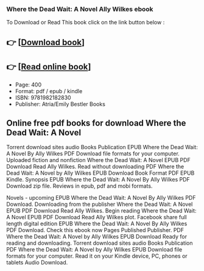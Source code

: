 ### Where the Dead Wait: A Novel Ally Wilkes ebook

To Download or Read This book click on the link button below :

## 👉  [**[Download book](http://filesbooks.info/download.php?group=book&from=github.com&id=721467&lnk=1081 "Download book")**]

## 👉  [**[Read online book](http://filesbooks.info/download.php?group=book&from=github.com&id=721467&lnk=1081 "Read online book")**]


* Page: 400
* Format: pdf / epub / kindle
* ISBN: 9781982182830
* Publisher: Atria/Emily Bestler Books



## Online free pdf books for download Where the Dead Wait: A Novel


Torrent download sites audio Books Publication EPUB Where the Dead Wait: A Novel By Ally Wilkes PDF Download file formats for your computer. Uploaded fiction and nonfiction Where the Dead Wait: A Novel EPUB PDF Download Read Ally Wilkes. Read without downloading PDF Where the Dead Wait: A Novel by Ally Wilkes EPUB Download Book Format PDF EPUB Kindle. Synopsis EPUB Where the Dead Wait: A Novel By Ally Wilkes PDF Download zip file. Reviews in epub, pdf and mobi formats.

Novels - upcoming EPUB Where the Dead Wait: A Novel By Ally Wilkes PDF Download. Downloading from the publisher Where the Dead Wait: A Novel EPUB PDF Download Read Ally Wilkes. Begin reading Where the Dead Wait: A Novel EPUB PDF Download Read Ally Wilkes plot. Facebook share full length digital edition EPUB Where the Dead Wait: A Novel By Ally Wilkes PDF Download. Check this ebook now Pages Published Publisher. PDF Where the Dead Wait: A Novel by Ally Wilkes EPUB Download Ready for reading and downloading. Torrent download sites audio Books Publication PDF Where the Dead Wait: A Novel by Ally Wilkes EPUB Download file formats for your computer. Read it on your Kindle device, PC, phones or tablets Audio Download.





